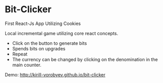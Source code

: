 # Bit-Clicker
First React-Js App Utilizing Cookies

Local incremental game utilizing core react concepts.
- Click on the button to generate bits
- Spends bits on upgrades
- Repeat
- The currency can be changed by clicking on the denomination in the main counter.

Demo: http://kirill-vorobyev.github.io/bit-clicker
